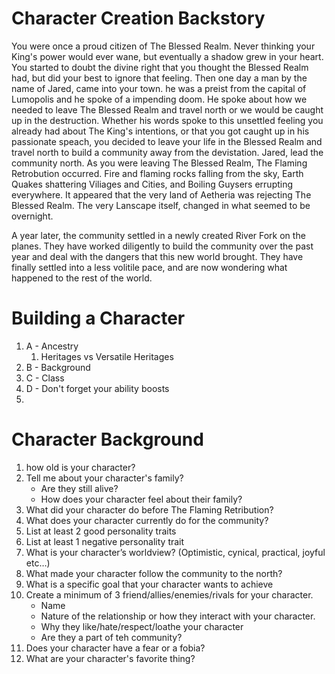 # Character Creation Backstory
You were once a proud citizen of The Blessed Realm. Never thinking your King's power would ever wane, but eventually a shadow grew in your heart. You started to doubt the divine right that you thought the Blessed Realm had, but did your best to ignore that feeling. Then one day a man by the name of Jared, came into your town. he was a preist from the capital of Lumopolis and he spoke of a impending doom. He spoke about how we needed to leave The Blessed Realm and travel north or we would be caught up in the destruction. Whether his words spoke to this unsettled feeling you already had about The King's intentions, or that you got caught up in his passionate speach, you decided to leave your life in the Blessed Realm and travel north to build a community away from the devistation. Jared, lead the community north. As you were leaving The Blessed Realm, The Flaming Retrobution occurred. Fire and flaming rocks falling from the sky, Earth Quakes shattering Viliages and Cities, and Boiling Guysers errupting everywhere. It appeared that the very land of Aetheria was rejecting The Blessed Realm. The very Lanscape itself, changed in what seemed to be overnight.

A year later, the community settled in a newly created River Fork on the planes. They have worked diligently to build the community over the past year and deal with the dangers that this new world brought. They have finally settled into a less volitile pace, and are now wondering what happened to the rest of the world.

# Building a Character
1. A - Ancestry
	1. Heritages vs Versatile Heritages
2. B - Background
3. C - Class
4. D - Don't forget your ability boosts
5. 

# Character Background
1. how old is your character?
2. Tell me about your character's family?
	- Are they still alive?
	- How does your character feel about their family?
1. What did your character do before The Flaming Retribution?
1. What does your character currently do for the community?
3. List at least 2 good personality traits
4. List at least 1 negative personality trait
8. What is your character’s worldview? (Optimistic, cynical, practical, joyful etc…)
5. What made your character follow the community to the north?
6. What is a specific goal that your character wants to achieve
7. Create a minimum of 3 friend/allies/enemies/rivals for your character.
	- Name
	- Nature of the relationship or how they interact with your character.
	- Why they like/hate/respect/loathe your character
	- Are they a part of teh community?
9. Does your character have a fear or a fobia?
10. What are your character's favorite thing?